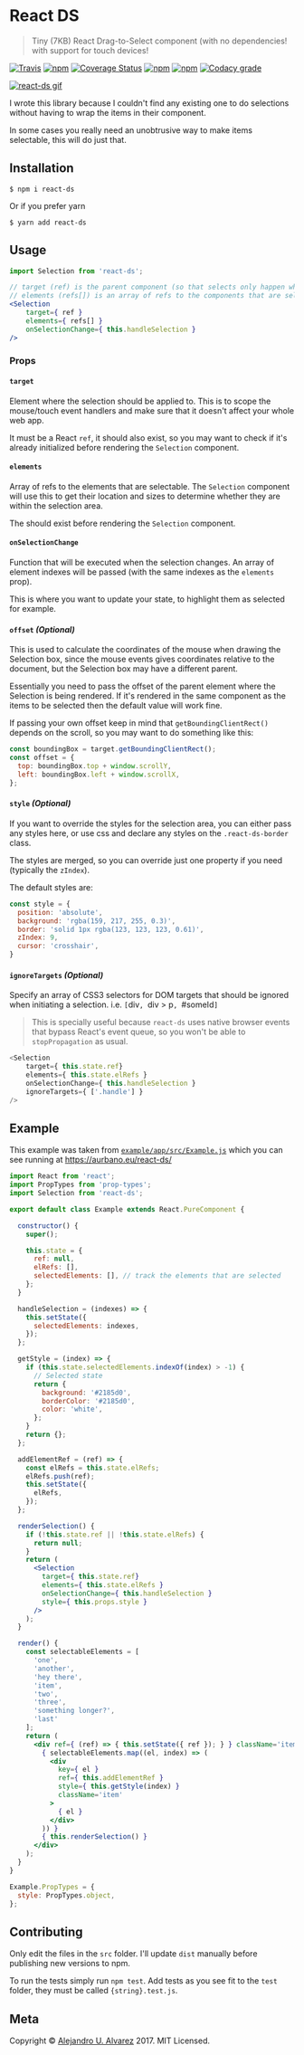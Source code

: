# React DS
> Tiny (7KB) React Drag-to-Select component (with no dependencies! with support for touch devices!

[![Travis](https://img.shields.io/travis/aurbano/react-ds.svg)](https://travis-ci.org/aurbano/react-ds)
[![npm](https://img.shields.io/npm/v/react-ds.svg)](https://www.npmjs.com/package/react-ds)
[![Coverage Status](https://coveralls.io/repos/github/aurbano/react-ds/badge.svg?branch=master)](https://coveralls.io/github/aurbano/react-ds?branch=master)
[![npm](https://img.shields.io/npm/dm/react-ds.svg)](https://www.npmjs.com/package/react-ds)
[![npm](https://img.shields.io/npm/l/react-ds.svg)](https://www.npmjs.com/package/react-ds)
[![Codacy grade](https://img.shields.io/codacy/grade/e2589a609bdc4c56bd49c232a65dab4e.svg)](https://www.codacy.com/app/aurbano/react-ds)

[![react-ds gif](https://thumbs.gfycat.com/FatYellowKid-size_restricted.gif)](https://gfycat.com/gifs/detail/fatyellowkid)

I wrote this library because I couldn't find any existing one to do selections without having to wrap the items in their component.

In some cases you really need an unobtrusive way to make items selectable, this will do just that.


## Installation

```console
$ npm i react-ds
```
Or if you prefer yarn
```console
$ yarn add react-ds
```

## Usage

```jsx
import Selection from 'react-ds';

// target (ref) is the parent component (so that selects only happen when clicking and dragging on it)
// elements (refs[]) is an array of refs to the components that are selectable
<Selection
    target={ ref }
    elements={ refs[] }
    onSelectionChange={ this.handleSelection }
/>
```

### Props

#### `target`

Element where the selection should be applied to. This is to scope the mouse/touch event handlers and make sure that it doesn't affect your whole web app.

It must be a React `ref`, it should also exist, so you may want to check if it's already initialized before rendering the `Selection` component.

#### `elements`

Array of refs to the elements that are selectable. The `Selection` component will use this to get their location and sizes to determine whether they are within the selection area.

The should exist before rendering the `Selection` component.

#### `onSelectionChange`

Function that will be executed when the selection changes. An array of element indexes will be passed (with the same indexes as the `elements` prop).

This is where you want to update your state, to highlight them as selected for example.

#### `offset` *(Optional)*

This is used to calculate the coordinates of the mouse when drawing the Selection box, since the mouse events gives coordinates relative to the document, but the Selection box may have a different parent.

Essentially you need to pass the offset of the parent element where the Selection is being rendered. If it's rendered in the same component as the items to be selected then the default value will work fine.

If passing your own offset keep in mind that `getBoundingClientRect()` depends on the scroll, so you may want to do something like this:

```js
const boundingBox = target.getBoundingClientRect();
const offset = {
  top: boundingBox.top + window.scrollY,
  left: boundingBox.left + window.scrollX,
};
```

#### `style` *(Optional)*

If you want to override the styles for the selection area, you can either pass any styles here, or use css and declare any styles on the `.react-ds-border` class.

The styles are merged, so you can override just one property if you need (typically the `zIndex`).

The default styles are:

```js
const style = {
  position: 'absolute',
  background: 'rgba(159, 217, 255, 0.3)',
  border: 'solid 1px rgba(123, 123, 123, 0.61)',
  zIndex: 9,
  cursor: 'crosshair',
}
```

#### `ignoreTargets` *(Optional)*

Specify an array of CSS3 selectors for DOM targets that should be ignored when initiating a selection. i.e. `[`div`, `div > p`, `#someId`]`

>This is specially useful because `react-ds` uses native browser events that bypass React's event queue, so you won't be able to `stopPropagation` as usual.

```js
<Selection
    target={ this.state.ref}
    elements={ this.state.elRefs }
    onSelectionChange={ this.handleSelection }
    ignoreTargets={ ['.handle'] }
/>
```

## Example

This example was taken from [`example/app/src/Example.js`](https://github.com/aurbano/react-ds/blob/master/example/app/src/Example.js) which you can see running at https://aurbano.eu/react-ds/

```jsx
import React from 'react';
import PropTypes from 'prop-types';
import Selection from 'react-ds';

export default class Example extends React.PureComponent {

  constructor() {
    super();

    this.state = {
      ref: null,
      elRefs: [],
      selectedElements: [], // track the elements that are selected
    };
  }

  handleSelection = (indexes) => {
    this.setState({
      selectedElements: indexes,
    });
  };

  getStyle = (index) => {
    if (this.state.selectedElements.indexOf(index) > -1) {
      // Selected state
      return {
        background: '#2185d0',
        borderColor: '#2185d0',
        color: 'white',
      };
    }
    return {};
  };

  addElementRef = (ref) => {
    const elRefs = this.state.elRefs;
    elRefs.push(ref);
    this.setState({
      elRefs,
    });
  };

  renderSelection() {
    if (!this.state.ref || !this.state.elRefs) {
      return null;
    }
    return (
      <Selection
        target={ this.state.ref}
        elements={ this.state.elRefs }
        onSelectionChange={ this.handleSelection }
        style={ this.props.style }
      />
    );
  }

  render() {
    const selectableElements = [
      'one',
      'another',
      'hey there',
      'item',
      'two',
      'three',
      'something longer?',
      'last'
    ];
    return (
      <div ref={ (ref) => { this.setState({ ref }); } } className='item-container'>
        { selectableElements.map((el, index) => (
          <div
            key={ el }
            ref={ this.addElementRef }
            style={ this.getStyle(index) }
            className='item'
          >
            { el }
          </div>
        )) }
        { this.renderSelection() }
      </div>
    );
  }
}

Example.PropTypes = {
  style: PropTypes.object,
};
```

## Contributing

Only edit the files in the `src` folder. I'll update `dist` manually before publishing new versions to npm.

To run the tests simply run `npm test`. Add tests as you see fit to the `test` folder, they must be called `{string}.test.js`.

## Meta

Copyright &copy; [Alejandro U. Alvarez](https:/aurbano.eu) 2017. MIT Licensed.
